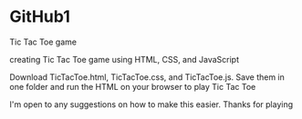 # GitHub1
Tic Tac Toe game


creating Tic Tac Toe game using HTML, CSS, and JavaScript

Download TicTacToe.html, TicTacToe.css, and TicTacToe.js.  Save them in one folder and run the HTML on your browser to play Tic Tac Toe



I'm open to any suggestions on how to make this easier.  Thanks for playing

